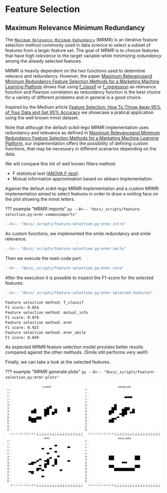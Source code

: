 # Feature Selection

## Maximum Relevance Minimum Redundancy

The [`Maximum Relevance Minimum Redundancy`][MaximumRelevanceMinimumRedundancy-api] (MRMR) is an iterative feature selection method commonly used in data science to select a subset of features from a larger feature set. The goal of MRMR is to choose features that have high *relevance* to the target variable while minimizing *redundancy* among the already selected features.

MRMR is heavily dependent on the two functions used to determine relevace and redundancy. However, the paper [Maximum Relevanceand Minimum Redundancy Feature Selection Methods for a Marketing Machine Learning Platform](https://arxiv.org/pdf/1908.05376.pdf) shows that using [f_classif](https://scikit-learn.org/stable/modules/generated/sklearn.feature_selection.f_classif.html) or [f_regression](https://scikit-learn.org/stable/modules/generated/sklearn.feature_selection.f_regression.html) as relevance function and Pearson correlation as redundancy function is the best choice for a variety of different problems and in general is a good choice.

Inspired by the Medium article [Feature Selection: How To Throw Away 95% of Your Data and Get 95% Accuracy](https://towardsdatascience.com/feature-selection-how-to-throw-away-95-of-your-data-and-get-95-accuracy-ad41ca016877) we showcase a pratical application using the well known mnist dataset.

Note that although the default scikit-lego MRMR implementation uses redundancy and relevance as defined in [Maximum Relevanceand Minimum Redundancy Feature Selection Methods for a Marketing Machine Learning Platform](https://arxiv.org/pdf/1908.05376.pdf), our implementation offers the possibility of defining custom functions, that may be necessary in different scenarios depending on the data.

We will compare this list of  well known filters method:

- F statistical test ([ANOVA F-test](https://scikit-learn.org/stable/modules/generated/sklearn.feature_selection.f_classif.html)).
- Mutual information approximation based on sklearn implementation.

Against the default scikit-lego MRMR implementation and a custom MRMR implementation aimed to select features in order to draw a smiling face on the plot showing the minst letters.



??? example "MRMR imports"
    ```py
    --8<-- "docs/_scripts/feature-selection.py:mrmr-commonimports"
    ```

```py title="MRMR mnist"
--8<-- "docs/_scripts/feature-selection.py:mrmr-intro"
```

As custom functions, we implemented the smile redundancy and smile relevance.

```py title="MRMR smile functions"
--8<-- "docs/_scripts/feature-selection.py:mrmr-smile"
```

Then we execute the main code part.

```py title="MRMR core"
--8<-- "docs/_scripts/feature-selection.py:mrmr-core"
```

After the execution it is possible to inspect the F1-score for the selected features:

```py title="MRMR mnist selected features"
--8<-- "docs/_scripts/feature-selection.py:mrmr-selected-features"
```

```console hl_lines="5-6"
Feature selection method: f_classif
F1 score: 0.854
Feature selection method: mutual_info
F1 score: 0.879
Feature selection method: mrmr
F1 score: 0.925
Feature selection method: mrmr_smile
F1 score: 0.849
```

As expected MRMR feature selection model provides better results compared against the other methods. (Smile still performs very well!)

Finally, we can take a look at the selected features.

??? example "MRMR generate plots"
    ```py
    --8<-- "docs/_scripts/feature-selection.py:mrmr-plots"
    ```

![selected-features-mrmr](../_static/feature-selection/mrmr-feature-selection-mnist.png)

[MaximumRelevanceMinimumRedundancy-api]: ../../api/feature-selection#sklego.feature_selection.mrmr.MaximumRelevanceMinimumRedundancy
